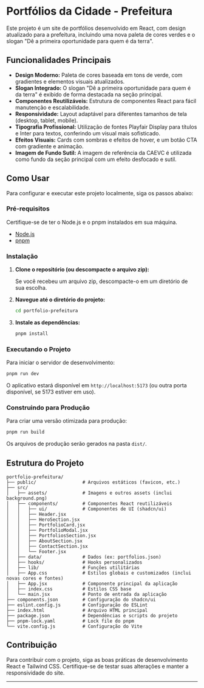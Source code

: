 # Portfólios da Cidade - Prefeitura

Este projeto é um site de portfólios desenvolvido em React, com design atualizado para a prefeitura, incluindo uma nova paleta de cores verdes e o slogan "Dê a primeira oportunidade para quem é da terra".

## Funcionalidades Principais

- **Design Moderno:** Paleta de cores baseada em tons de verde, com gradientes e elementos visuais atualizados.
- **Slogan Integrado:** O slogan "Dê a primeira oportunidade para quem é da terra" é exibido de forma destacada na seção principal.
- **Componentes Reutilizáveis:** Estrutura de componentes React para fácil manutenção e escalabilidade.
- **Responsividade:** Layout adaptável para diferentes tamanhos de tela (desktop, tablet, mobile).
- **Tipografia Profissional:** Utilização de fontes Playfair Display para títulos e Inter para textos, conferindo um visual mais sofisticado.
- **Efeitos Visuais:** Cards com sombras e efeitos de hover, e um botão CTA com gradiente e animação.
- **Imagem de Fundo Sutil:** A imagem de referência da CAEVC é utilizada como fundo da seção principal com um efeito desfocado e sutil.

## Como Usar

Para configurar e executar este projeto localmente, siga os passos abaixo:

### Pré-requisitos

Certifique-se de ter o Node.js e o pnpm instalados em sua máquina.

- [Node.js](https://nodejs.org/en/download/)
- [pnpm](https://pnpm.io/installation)

### Instalação

1.  **Clone o repositório (ou descompacte o arquivo zip):**

    Se você recebeu um arquivo zip, descompacte-o em um diretório de sua escolha.

2.  **Navegue até o diretório do projeto:**

    ```bash
    cd portfolio-prefeitura
    ```

3.  **Instale as dependências:**

    ```bash
    pnpm install
    ```

### Executando o Projeto

Para iniciar o servidor de desenvolvimento:

```bash
pnpm run dev
```

O aplicativo estará disponível em `http://localhost:5173` (ou outra porta disponível, se 5173 estiver em uso).

### Construindo para Produção

Para criar uma versão otimizada para produção:

```bash
pnpm run build
```

Os arquivos de produção serão gerados na pasta `dist/`.

## Estrutura do Projeto

```
portfolio-prefeitura/
├── public/                 # Arquivos estáticos (favicon, etc.)
├── src/
│   ├── assets/             # Imagens e outros assets (inclui background.png)
│   ├── components/         # Componentes React reutilizáveis
│   │   ├── ui/             # Componentes de UI (shadcn/ui)
│   │   ├── Header.jsx
│   │   ├── HeroSection.jsx
│   │   ├── PortfolioCard.jsx
│   │   ├── PortfolioModal.jsx
│   │   ├── PortfoliosSection.jsx
│   │   ├── AboutSection.jsx
│   │   ├── ContactSection.jsx
│   │   └── Footer.jsx
│   ├── data/               # Dados (ex: portfolios.json)
│   ├── hooks/              # Hooks personalizados
│   ├── lib/                # Funções utilitárias
│   ├── App.css             # Estilos globais e customizados (inclui novas cores e fontes)
│   ├── App.jsx             # Componente principal da aplicação
│   ├── index.css           # Estilos CSS base
│   └── main.jsx            # Ponto de entrada da aplicação
├── components.json         # Configuração do shadcn/ui
├── eslint.config.js        # Configuração do ESLint
├── index.html              # Arquivo HTML principal
├── package.json            # Dependências e scripts do projeto
├── pnpm-lock.yaml          # Lock file do pnpm
└── vite.config.js          # Configuração do Vite
```

## Contribuição

Para contribuir com o projeto, siga as boas práticas de desenvolvimento React e Tailwind CSS. Certifique-se de testar suas alterações e manter a responsividade do site.

---

